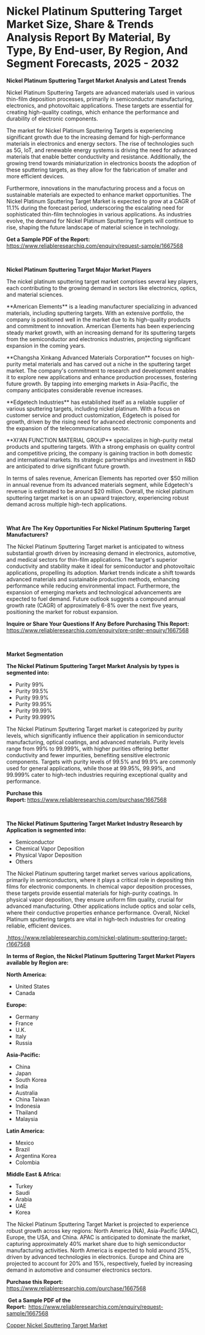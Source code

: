 <p><h1>Nickel Platinum Sputtering Target Market Size, Share & Trends Analysis Report By Material, By Type, By End-user, By Region, And Segment Forecasts, 2025 - 2032</h1></p><p><strong>Nickel Platinum Sputtering Target Market Analysis and Latest Trends</strong></p>
<p><p>Nickel Platinum Sputtering Targets are advanced materials used in various thin-film deposition processes, primarily in semiconductor manufacturing, electronics, and photovoltaic applications. These targets are essential for creating high-quality coatings, which enhance the performance and durability of electronic components.</p><p>The market for Nickel Platinum Sputtering Targets is experiencing significant growth due to the increasing demand for high-performance materials in electronics and energy sectors. The rise of technologies such as 5G, IoT, and renewable energy systems is driving the need for advanced materials that enable better conductivity and resistance. Additionally, the growing trend towards miniaturization in electronics boosts the adoption of these sputtering targets, as they allow for the fabrication of smaller and more efficient devices.</p><p>Furthermore, innovations in the manufacturing process and a focus on sustainable materials are expected to enhance market opportunities. The Nickel Platinum Sputtering Target Market is expected to grow at a CAGR of 11.1% during the forecast period, underscoring the escalating need for sophisticated thin-film technologies in various applications. As industries evolve, the demand for Nickel Platinum Sputtering Targets will continue to rise, shaping the future landscape of material science in technology.</p></p>
<p><strong>Get a Sample PDF of the Report:&nbsp;</strong> <a href="https://www.reliableresearchiq.com/enquiry/request-sample/1667568?utm_campaign=2463&utm_medium=2&utm_source=Github&utm_content=ia&utm_term=08032025&utm_id=nickel-platinum-sputtering-target">https://www.reliableresearchiq.com/enquiry/request-sample/1667568</a></p>
<p>&nbsp;</p>
<p><strong>Nickel Platinum Sputtering Target Major Market Players</strong></p>
<p><p>The nickel platinum sputtering target market comprises several key players, each contributing to the growing demand in sectors like electronics, optics, and material sciences. </p><p>**American Elements** is a leading manufacturer specializing in advanced materials, including sputtering targets. With an extensive portfolio, the company is positioned well in the market due to its high-quality products and commitment to innovation. American Elements has been experiencing steady market growth, with an increasing demand for its sputtering targets from the semiconductor and electronics industries, projecting significant expansion in the coming years.</p><p>**Changsha Xinkang Advanced Materials Corporation** focuses on high-purity metal materials and has carved out a niche in the sputtering target market. The company's commitment to research and development enables it to explore new applications and enhance production processes, fostering future growth. By tapping into emerging markets in Asia-Pacific, the company anticipates considerable revenue increases.</p><p>**Edgetech Industries** has established itself as a reliable supplier of various sputtering targets, including nickel platinum. With a focus on customer service and product customization, Edgetech is poised for growth, driven by the rising need for advanced electronic components and the expansion of the telecommunications sector.</p><p>**XI'AN FUNCTION MATERIAL GROUP** specializes in high-purity metal products and sputtering targets. With a strong emphasis on quality control and competitive pricing, the company is gaining traction in both domestic and international markets. Its strategic partnerships and investment in R&D are anticipated to drive significant future growth.</p><p>In terms of sales revenue, American Elements has reported over $50 million in annual revenue from its advanced materials segment, while Edgetech's revenue is estimated to be around $20 million. Overall, the nickel platinum sputtering target market is on an upward trajectory, experiencing robust demand across multiple high-tech applications.</p></p>
<p>&nbsp;</p>
<p><strong>What Are The Key Opportunities For Nickel Platinum Sputtering Target Manufacturers?</strong></p>
<p><p>The Nickel Platinum Sputtering Target market is anticipated to witness substantial growth driven by increasing demand in electronics, automotive, and medical sectors for thin-film applications. The target's superior conductivity and stability make it ideal for semiconductor and photovoltaic applications, propelling its adoption. Market trends indicate a shift towards advanced materials and sustainable production methods, enhancing performance while reducing environmental impact. Furthermore, the expansion of emerging markets and technological advancements are expected to fuel demand. Future outlook suggests a compound annual growth rate (CAGR) of approximately 6-8% over the next five years, positioning the market for robust expansion.</p></p>
<p><strong>Inquire or Share Your Questions If Any Before Purchasing This Report:</strong> <a href="https://www.reliableresearchiq.com/enquiry/pre-order-enquiry/1667568?utm_campaign=2463&utm_medium=2&utm_source=Github&utm_content=ia&utm_term=08032025&utm_id=nickel-platinum-sputtering-target">https://www.reliableresearchiq.com/enquiry/pre-order-enquiry/1667568</a></p>
<p>&nbsp;</p>
<p><strong>Market Segmentation</strong></p>
<p><strong>The Nickel Platinum Sputtering Target Market Analysis by types is segmented into:</strong></p>
<p><ul><li>Purity 99%</li><li>Purity 99.5%</li><li>Purity 99.9%</li><li>Purity 99.95%</li><li>Purity 99.99%</li><li>Purity 99.999%</li></ul></p>
<p><p>The Nickel Platinum Sputtering Target market is categorized by purity levels, which significantly influence their application in semiconductor manufacturing, optical coatings, and advanced materials. Purity levels range from 99% to 99.999%, with higher purities offering better conductivity and fewer impurities, benefiting sensitive electronic components. Targets with purity levels of 99.5% and 99.9% are commonly used for general applications, while those at 99.95%, 99.99%, and 99.999% cater to high-tech industries requiring exceptional quality and performance.</p></p>
<p><strong>Purchase this Report:&nbsp;</strong><a href="https://www.reliableresearchiq.com/purchase/1667568?utm_campaign=2463&utm_medium=2&utm_source=Github&utm_content=ia&utm_term=08032025&utm_id=nickel-platinum-sputtering-target">https://www.reliableresearchiq.com/purchase/1667568</a></p>
<p>&nbsp;</p>
<p><strong>The Nickel Platinum Sputtering Target Market Industry Research by Application is segmented into:</strong></p>
<p><ul><li>Semiconductor</li><li>Chemical Vapor Deposition</li><li>Physical Vapor Deposition</li><li>Others</li></ul></p>
<p><p>The Nickel Platinum sputtering target market serves various applications, primarily in semiconductors, where it plays a critical role in depositing thin films for electronic components. In chemical vapor deposition processes, these targets provide essential materials for high-purity coatings. In physical vapor deposition, they ensure uniform film quality, crucial for advanced manufacturing. Other applications include optics and solar cells, where their conductive properties enhance performance. Overall, Nickel Platinum sputtering targets are vital in high-tech industries for creating reliable, efficient devices.</p></p>
<p><a href="https://www.reliableresearchiq.com/nickel-platinum-sputtering-target-r1667568?utm_campaign=2463&utm_medium=2&utm_source=Github&utm_content=ia&utm_term=08032025&utm_id=nickel-platinum-sputtering-target">&nbsp;https://www.reliableresearchiq.com/nickel-platinum-sputtering-target-r1667568</a></p>
<p><strong>In terms of Region, the Nickel Platinum Sputtering Target Market Players available by Region are:</strong></p>
<p>
    <p> <strong> North America: </strong>
        <ul>
            <li>United States</li>
            <li>Canada</li>
        </ul>
        </p> 
    <p> <strong> Europe: </strong>
        <ul>
            <li>Germany</li>
            <li>France</li>
            <li>U.K.</li>
            <li>Italy</li>
            <li>Russia</li>
        </ul>
        </p> 
    <p> <strong> Asia-Pacific: </strong>
        <ul>
            <li>China</li>
            <li>Japan</li>
            <li>South Korea</li>
            <li>India</li>
            <li>Australia</li>
            <li>China Taiwan</li>
            <li>Indonesia</li>
            <li>Thailand</li>
            <li>Malaysia</li>
        </ul>
        </p> 
    <p> <strong> Latin America: </strong>
        <ul>
            <li>Mexico</li>
            <li>Brazil</li>
            <li>Argentina Korea</li>
            <li>Colombia</li>
        </ul>
        </p> 
    <p> <strong> Middle East & Africa: </strong>
        <ul>
            <li>Turkey</li>
            <li>Saudi</li>
            <li>Arabia</li>
            <li>UAE</li>
            <li>Korea</li>
        </ul>
    </p>
    </p>
<p><p>The Nickel Platinum Sputtering Target Market is projected to experience robust growth across key regions: North America (NA), Asia-Pacific (APAC), Europe, the USA, and China. APAC is anticipated to dominate the market, capturing approximately 40% market share due to high semiconductor manufacturing activities. North America is expected to hold around 25%, driven by advanced technologies in electronics. Europe and China are projected to account for 20% and 15%, respectively, fueled by increasing demand in automotive and consumer electronics sectors.</p></p>
<p><strong>Purchase this Report: </strong><a href="https://www.reliableresearchiq.com/purchase/1667568?utm_campaign=2463&utm_medium=2&utm_source=Github&utm_content=ia&utm_term=08032025&utm_id=nickel-platinum-sputtering-target">https://www.reliableresearchiq.com/purchase/1667568</a></p>
<p>&nbsp;<strong>Get a Sample PDF of the Report:&nbsp;&nbsp;</strong><a href="https://www.reliableresearchiq.com/enquiry/request-sample/1667568?utm_campaign=2463&utm_medium=2&utm_source=Github&utm_content=ia&utm_term=08032025&utm_id=nickel-platinum-sputtering-target">https://www.reliableresearchiq.com/enquiry/request-sample/1667568</a></p>
<p><strong></strong></p>
<p><p><a href="https://github.com/hillsmyung726/Market-Research-Report-List-1/blob/main/copper-nickel-sputtering-target-market.md?utm_campaign=2463&utm_medium=2&utm_source=Github&utm_content=ia&utm_term=08032025&utm_id=nickel-platinum-sputtering-target">Copper Nickel Sputtering Target Market</a></p></p>